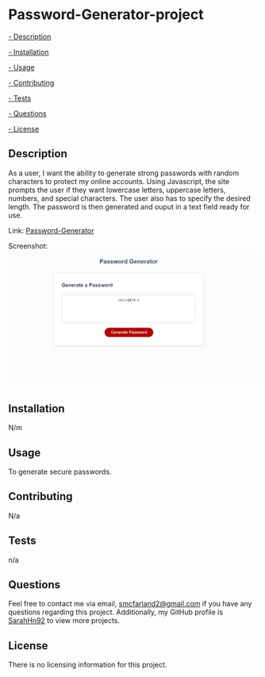 # Password-Generator-project
    
   
   [ - Description](#description)
 
   [ - Installation](#installation)
 
   [ - Usage](#usage)
   
   [ - Contributing](#contributing)
   
   [ - Tests](#tests)
   
   [ - Questions](#questions)
  
   [ - License](#license)

 
   ## Description
  As a user, I want the ability to generate strong passwords with random characters to protect my online accounts. Using Javascript, the site prompts the user if they want lowercase letters, uppercase letters, numbers, and special characters. The user also has to specify the desired length. The password is then generated and ouput in a text field ready for use.

  Link:
  [Password-Generator](https://sarahhn92.github.io/Password-Generator-project/)

  Screenshot:
  ![Screenshot](./assets/Screenshot.png)
  
  
  ## Installation
 N/m
 

  ## Usage
 To generate secure passwords.
 
  
  ## Contributing
  N/a
 
  
  ## Tests
  n/a
  

  ## Questions
  Feel free to contact me via email, smcfarland2@gmail.com if you have any questions regarding this project. 
  Additionally, my GitHub profile is [SarahHn92](https://github.com/SarahHn92) to view more projects.

  ## License
  There is no licensing information for this project.
